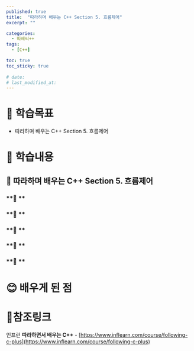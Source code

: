```yaml
---
published: true
title:  "따라하며 배우는 C++ Section 5. 흐름제어"
excerpt: ""

categories:
  - 따배씨++
tags:
  - [C++]

toc: true
toc_sticky: true
 
# date:
# last_modified_at:
---
```


# 🤔 학습목표
- 따라하며 배우는 C++ Section 5. 흐름제어

# 📃 학습내용
## 📍 **따라하며 배우는 C++ Section 5. 흐름제어**

### **🌱 **

### **🌱 **

### **🌱 **

### **🌱 **

### **🌱 **

# 😊 배우게 된 점

# 📌참조링크
인프런 **따라하면서 배우는 C++** - [https://www.inflearn.com/course/following-c-plus](https://www.inflearn.com/course/following-c-plus)